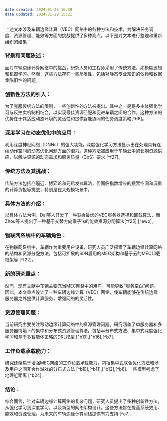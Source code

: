 ```yaml
---
date created: 2024-01-26 16:59
date updated: 2024-01-29 15:21
---
```

上述文本涉及车辆边缘计算（VEC）网络中的各种方法和技术，为解决任务调度、资源管理、能效等方面的挑战提供了多种观点。以下是对文本进行整理和重新组织的结果：

### 背景和问题陈述：
面对车辆边缘计算网络中的挑战，研究人员和工程师采用了传统方法，如模糊逻辑和机器学习。然而，这些方法存在一些局限性，包括对静态专业知识的依赖和数据集陈旧性的问题。

### 创新性方法的引入：
为了克服传统方法的限制，一些创新性的方法被提出。其中之一是将多主体强化学习与反拍卖机制相结合，以实现最佳资源匹配和促进车辆之间的合作。这种方法的优势在于其适应动态环境的灵活性和提供智能协同的任务调度策略[^68]。

### 深度学习在动态优化中的应用：
利用深度神经网络（DNNs）的强大功能，深度强化学习方法显示出在处理具有连续动作空间的动态优化问题方面的潜力。这种方法被应用于车辆云中的长期资源供应，以解决资源的动态需求和服务质量（QoS）要求 [^f27]。

### 传统方法及其挑战：
传统方法包括凸逼近、博弈论和元启发式算法，但面临指数增长的搜索空间和沉重的计算负担等挑战，特别是在大规模场景中。

### 具体方法的介绍：
以具体方法为例，Dai等人开发了一种联合最优的VEC服务器选择和卸载算法，而Zhou等人提出了一种基于交替方向乘子法的能效资源分配算法[^f25],[^ewo]。

### 物联网系统中的车辆角色：
在物联网系统中，车辆作为重要用户设备，研究人员广泛探索了车辆边缘计算网络的结构和资源分配方法，包括可扩展的SDN启用的MEC架构和基于云的MEC卸载框架等 [^f22]。

### 新的研究重点：
然而，现有文献中车辆主要充当MEC网络中的用户，可能导致“服务空白”问题。因此，本文重点设计了一种车辆边缘计算（VEC）网络，使车辆能够在传统边缘服务器之外提供计算服务，增强网络的灵活性。

### 资源管理问题：
当前研究主要关注移动边缘计算网络中的资源管理问题。研究涵盖了单服务器和多服务器情境下的集中和分布式资源管理算法，包括半分布式方法、集中式深度强化学习和基于多智能体策略的DRL模型 [^b13],[^b16],[^b7].

### 工作负载承载能力：
研究还聚焦于增强MEC网络的工作负载承载能力，包括集中式联合优化方法和涉及用户之间非合作游戏的分布式方法 [^b10],[^b11],[^b12],[^b8]. 一些模型考虑了地理近距离 [^b24].

### 结论：
综合而言，针对车辆边缘计算网络的复杂问题，研究人员提出了多种创新性方法，从强化学习到深度学习，以及新型的网络架构设计。这些方法旨在提高系统效用、能效和资源管理，为未来的车辆边缘计算网络提供有力支持 [^c7].